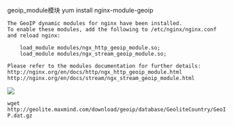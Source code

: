 
geoip_module模块
yum install nginx-module-geoip
```
The GeoIP dynamic modules for nginx have been installed.
To enable these modules, add the following to /etc/nginx/nginx.conf
and reload nginx:

    load_module modules/ngx_http_geoip_module.so;
    load_module modules/ngx_stream_geoip_module.so;

Please refer to the modules documentation for further details:
http://nginx.org/en/docs/http/ngx_http_geoip_module.html
http://nginx.org/en/docs/stream/ngx_stream_geoip_module.html
```
![](../../../images/screenshot_1554275682673.png)

`wget http://geolite.maxmind.com/download/geoip/database/GeoliteCountry/GeoIP.dat.gz`